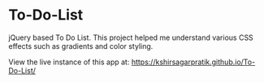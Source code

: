 # To-Do-List
jQuery based To Do List. This project helped me understand various CSS effects such as gradients and color styling.

View the live instance of this app at: https://kshirsagarpratik.github.io/To-Do-List/

